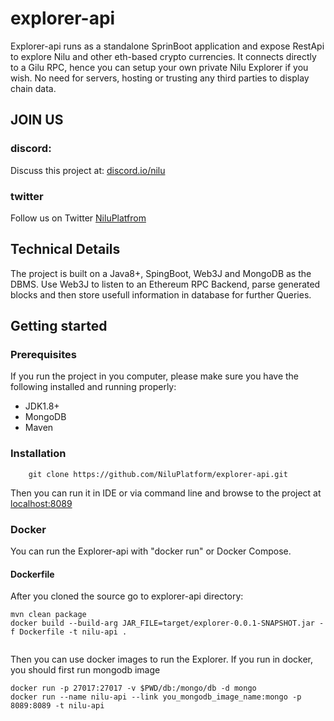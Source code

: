 # explorer-api
Explorer-api runs as a standalone SprinBoot application and expose RestApi to explore Nilu and other eth-based crypto currencies.
It connects directly to a Gilu RPC, hence you can setup your own private Nilu Explorer if you wish.
No need for servers, hosting or trusting any third parties to display chain data.
## JOIN US
### discord:
Discuss this project at: [discord.io/nilu](https://discord.io/nilu)

### twitter
Follow us on Twitter [NiluPlatfrom](https://twitter.com/NiluPlatform)

## Technical Details
The project is built on a Java8+, SpingBoot, Web3J and MongoDB as the DBMS.
Use Web3J to listen to an Ethereum RPC Backend, parse generated blocks and then store usefull information in database for further Queries.

## Getting started
### Prerequisites
If you run the project in you computer, please make sure you have the following installed and running properly:
- JDK1.8+
- MongoDB
- Maven
### Installation
```
    git clone https://github.com/NiluPlatform/explorer-api.git
```
Then you can run it in IDE or via command line and browse to the project at [localhost:8089](http://localhost:8089/)

### Docker
You can run the Explorer-api with "docker run" or Docker Compose.
#### Dockerfile
After you cloned the source go to explorer-api directory:
````
mvn clean package
docker build --build-arg JAR_FILE=target/explorer-0.0.1-SNAPSHOT.jar -f Dockerfile -t nilu-api .
    
````
Then you can use docker images to run the Explorer.
If you run in docker, you should first run mongodb image
````
docker run -p 27017:27017 -v $PWD/db:/mongo/db -d mongo
docker run --name nilu-api --link you_mongodb_image_name:mongo -p 8089:8089 -t nilu-api
````
